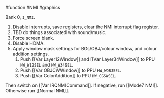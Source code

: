 #function #NMI #graphics 

Bank 0, `I_NMI`.

1. Disable interrupts, save registers, clear the NMI interrupt flag register.
2. TBD do things associated with sound/music.
3. Force screen blank.
4. Disable HDMA.
5. Apply window mask settings for BGs/OBJ/colour window, and colour addition settings.
	1. Push [[Var Layer12Window]] and [[Var Layer34Window]] to PPU `HW_W12SEL` and `HW_W34SEL`.
	2. Push [[Var OBJCWWindow]] to PPU `HW_WOBJSEL`.
	3. Push [[Var ColorAddition]] to PPU `HW_CGSWSEL`.

Then switch on [[Var IRQNMICommand]]. If negative, run [[Mode7 NMI]]. Otherwise run [[Normal NMI]].